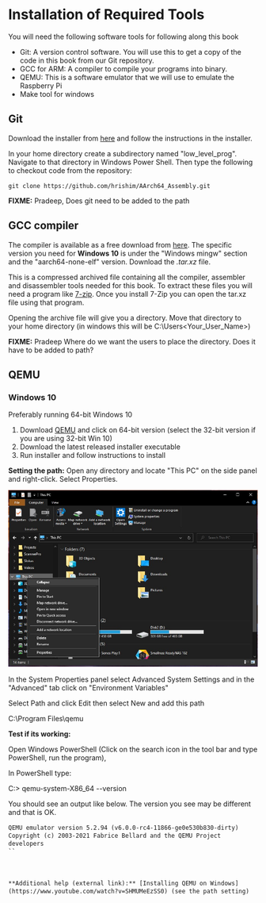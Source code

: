 # Installation of Required Tools

You will need the following software tools for following along this book

- Git: A version control software. You will use this to get a copy of the code in this book from our Git repository.
- GCC for ARM: A compiler to compile your programs into binary.
- QEMU: This is a software emulator that we will use to emulate the Raspberry Pi
- Make tool for windows

## Git

Download the installer from [here](https://git-scm.com/download/win) and follow the instructions in the installer.

In your home directory create a subdirectory named "low_level_prog". Navigate to that directory in Windows Power Shell. Then type the following to checkout code from the repository:

```
git clone https://github.com/hrishim/AArch64_Assembly.git
```

**FIXME:** Pradeep, Does git need to be added to the path

## GCC compiler

The compiler is available as a free download from [here](https://developer.arm.com/downloads/-/gnu-a). The specific version you need for **Windows 10** is under the "Windows mingw" section and the "aarch64-none-elf" version. Download the *.tar.xz* file.

This is a compressed archived file containing all the compiler, assembler and disassembler tools needed for this book. To extract these files you will need a program like [7-zip](https://www.7-zip.org/). Once you install 7-Zip you can open the tar.xz file using that program. 

Opening the archive file will give you a directory. Move that directory to your home directory (in windows this will be C:\Users\<Your_User_Name>)

**FIXME:** Pradeep Where do we want the users to place the directory. Does it have to be added to path?

## QEMU

### Windows 10
Preferably running 64-bit Windows 10

1. Download [QEMU](https://www.qemu.org/download/#windows) and click on 64-bit version (select the 32-bit version if you are using 32-bit Win 10)
2. Download the latest released installer executable
3. Run installer and follow instructions to install

**Setting the path:**
Open any directory and locate "This PC" on the side panel and right-click. Select Properties.

![alternate text](images/Win10DockerPath.jpg "Title")

In the System Properties panel select Advanced System Settings and in the "Advanced" tab click on "Environment Variables"

Select Path and click Edit then select New and add this path

C:\Program Files\qemu

**Test if its working:**

Open Windows PowerShell (Click on the search icon in the tool bar and type PowerShell, run the program),

In PowerShell type:

C:\> qemu-system-X86_64 --version

You should see an output like below. The version you see may be different and that is OK.

```
QEMU emulator version 5.2.94 (v6.0.0-rc4-11866-ge0e530b830-dirty)
Copyright (c) 2003-2021 Fabrice Bellard and the QEMU Project developers
``



**Additional help (external link):** [Installing QEMU on Windows](https://www.youtube.com/watch?v=SHMUMeEzSS0) (see the path setting)
 
